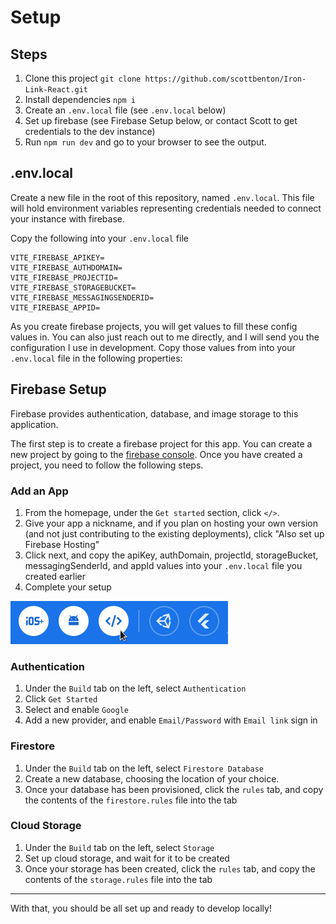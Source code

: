 # Setup

## Steps

1. Clone this project `git clone https://github.com/scottbenton/Iron-Link-React.git`
1. Install dependencies `npm i`
1. Create an `.env.local` file (see `.env.local` below)
1. Set up firebase (see Firebase Setup below, or contact Scott to get credentials to the dev instance)
1. Run `npm run dev` and go to your browser to see the output.

## .env.local

Create a new file in the root of this repository, named `.env.local`.
This file will hold environment variables representing credentials needed to connect your instance with firebase.

Copy the following into your `.env.local` file

```
VITE_FIREBASE_APIKEY=
VITE_FIREBASE_AUTHDOMAIN=
VITE_FIREBASE_PROJECTID=
VITE_FIREBASE_STORAGEBUCKET=
VITE_FIREBASE_MESSAGINGSENDERID=
VITE_FIREBASE_APPID=
```

As you create firebase projects, you will get values to fill these config values in.
You can also just reach out to me directly, and I will send you the configuration I use in development.
Copy those values from into your `.env.local` file in the following properties:

## Firebase Setup

Firebase provides authentication, database, and image storage to this application.

The first step is to create a firebase project for this app. You can create a new project by going to the [firebase console](https://console.firebase.google.com/). Once you have created a project, you need to follow the following steps.

### Add an App

1. From the homepage, under the `Get started` section, click `</>`.
1. Give your app a nickname, and if you plan on hosting your own version (and not just contributing to the existing deployments), click "Also set up Firebase Hosting"
1. Click next, and copy the apiKey, authDomain, projectId, storageBucket, messagingSenderId, and appId values into your `.env.local` file you created earlier
1. Complete your setup

![Firebase Web App Setup](./readme_assets/FirebaseWeb.png)

### Authentication

1. Under the `Build` tab on the left, select `Authentication`
1. Click `Get Started`
1. Select and enable `Google`
1. Add a new provider, and enable `Email/Password` with `Email link` sign in

### Firestore

1. Under the `Build` tab on the left, select `Firestore Database`
1. Create a new database, choosing the location of your choice.
1. Once your database has been provisioned, click the `rules` tab, and copy the contents of the `firestore.rules` file into the tab

### Cloud Storage

1. Under the `Build` tab on the left, select `Storage`
1. Set up cloud storage, and wait for it to be created
1. Once your storage has been created, click the `rules` tab, and copy the contents of the `storage.rules` file into the tab

---

With that, you should be all set up and ready to develop locally!
